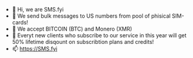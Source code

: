 - 👋 Hi, we are SMS.fyi
- 👀 We send bulk messages to US numbers from pool of phisical SIM-cards!
- 🌱 We accept BITCOIN (BTC) and Monero (XMR)
- 💞️ Everyt new clients who subscribe to our service in this year will get 50% lifetime disqount on subscribtion plans and credits!
- 📫 https://SMS.fyi

<!---
SMSfyi/SMSfyi is a ✨ special ✨ repository because its `README.md` (this file) appears on your GitHub profile.
You can click the Preview link to take a look at your changes.
--->
